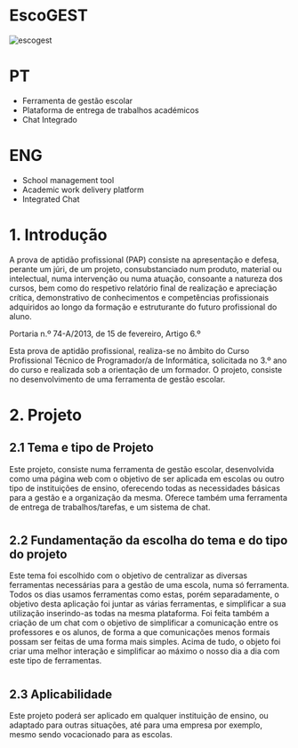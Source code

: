 # EscoGEST

![escogest](https://github.com/ttiagop/EscoGEST/assets/144053835/6b28fdad-aa18-499e-b28d-002cf8b6117a)

# PT
- Ferramenta de gestão escolar
- Plataforma de entrega de trabalhos académicos
- Chat Integrado

# ENG
- School management tool
- Academic work delivery platform
- Integrated Chat

#

# 1. Introdução 
A prova de aptidão profissional (PAP) consiste na apresentação e defesa, perante um júri, de um projeto, consubstanciado num produto, material ou intelectual, numa intervenção ou numa atuação, consoante a natureza dos cursos, bem como do 
respetivo relatório final de realização e apreciação crítica, demonstrativo de 
conhecimentos e competências profissionais adquiridos ao longo da formação e 
estruturante do futuro profissional do aluno. 

Portaria n.º 74-A/2013, de 15 de fevereiro, Artigo 6.º 

Esta prova de aptidão profissional, realiza-se no âmbito do Curso Profissional 
Técnico de Programador/a de Informática, solicitada no 3.º ano do curso e realizada 
sob a orientação de um formador. 
O projeto, consiste no desenvolvimento de uma ferramenta de gestão escolar.
#

# 2. Projeto 
## 2.1 Tema e tipo de Projeto 
Este projeto, consiste numa ferramenta de gestão escolar, desenvolvida como uma 
página web com o objetivo de ser aplicada em escolas ou outro tipo de instituições de 
ensino, oferecendo todas as necessidades básicas para a gestão e a organização da 
mesma. Oferece também uma ferramenta de entrega de trabalhos/tarefas, e um 
sistema de chat.
#

## 2.2 Fundamentação da escolha do tema e do tipo do projeto 
Este tema foi escolhido com o objetivo de centralizar as diversas ferramentas 
necessárias para a gestão de uma escola, numa só ferramenta. 
Todos os dias usamos ferramentas como estas, porém separadamente, o objetivo 
desta aplicação foi juntar as várias ferramentas, e simplificar a sua utilização 
inserindo-as todas na mesma plataforma. Foi feita também a criação de um chat com 
o objetivo de simplificar a comunicação entre os professores e os alunos, de forma a 
que comunicações menos formais possam ser feitas de uma forma mais simples. 
Acima de tudo, o objeto foi criar uma melhor interação e simplificar ao máximo o 
nosso dia a dia com este tipo de ferramentas.
#

## 2.3 Aplicabilidade 
Este projeto poderá ser aplicado em qualquer instituição de ensino, ou adaptado para 
outras situações, até para uma empresa por exemplo, mesmo sendo vocacionado para 
as escolas.
#
